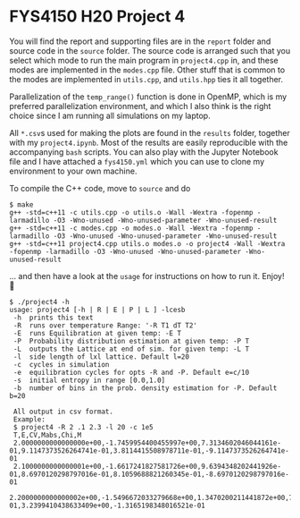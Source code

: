 # FYS4150 H20 Project 4
You will find the report and supporting files are in the `report` folder and source code in the `source` folder. The source code is arranged such that you select which mode to run the main program in `project4.cpp` in, and these modes are implemented in the `modes.cpp` file. Other stuff that is common to the modes are implemented in `utils.cpp`, and `utils.hpp` ties it all together.

Parallelization of the `temp_range()` function is done in OpenMP, which is my preferred parallelization environment, and which I also think is the right choice since I am running all simulations on my laptop.

All `*.csv`s used for making the plots are found in the `results` folder, together with my `project4.ipynb`. Most of the results are easily reproducible with the accompanying `bash` scripts. You can also play with the Jupyter Notebook file and I have attached a `fys4150.yml` which you can use to clone my environment to your own machine.

To compile the C++ code, move to `source` and do
```
$ make
g++ -std=c++11 -c utils.cpp -o utils.o -Wall -Wextra -fopenmp -larmadillo -O3 -Wno-unused -Wno-unused-parameter -Wno-unused-result 
g++ -std=c++11 -c modes.cpp -o modes.o -Wall -Wextra -fopenmp -larmadillo -O3 -Wno-unused -Wno-unused-parameter -Wno-unused-result 
g++ -std=c++11 project4.cpp utils.o modes.o -o project4 -Wall -Wextra -fopenmp -larmadillo -O3 -Wno-unused -Wno-unused-parameter -Wno-unused-result
```
... and then have a look at the `usage` for instructions on how to run it. Enjoy! :whale:
```
$ ./project4 -h
usage: project4 [-h | R | E | P | L ] -lcesb
 -h  prints this text
 -R  runs over temperature Range: '-R T1 dT T2'
 -E  runs Equilibration at given temp: -E T
 -P  Probability distribution estimation at given temp: -P T
 -L  outputs the Lattice at end of sim. for given temp: -L T
 -l  side length of lxl lattice. Default l=20
 -c  cycles in simulation
 -e  equilibration cycles for opts -R and -P. Default e=c/10
 -s  initial entropy in range [0.0,1.0]
 -b  number of bins in the prob. density estimation for -P. Default b=20

 All output in csv format.
 Example:
 $ project4 -R 2 .1 2.3 -l 20 -c 1e5
 T,E,CV,Mabs,Chi,M
 2.0000000000000000e+00,-1.7459954400455997e+00,7.3134602046044161e-01,9.1147373526264741e-01,3.8114415508978711e-01,-9.1147373526264741e-01
 2.1000000000000001e+00,-1.6617241827581726e+00,9.6394348202441926e-01,8.6970120298797016e-01,8.1059688821260345e-01,-8.6970120298797016e-01
 2.2000000000000002e+00,-1.5496672033279668e+00,1.3470200211441872e+00,7.8916300836991626e-01,3.2399410438633409e+00,-1.3165198348016521e-01
```